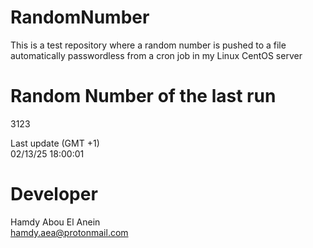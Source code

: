 # RandomNumber    
This is a test repository where a random number is pushed to a file automatically passwordless from a cron job in my Linux CentOS server    
# Random Number of the last run   
3123
      
Last update (GMT +1)    
02/13/25 18:00:01
# Developer    
Hamdy Abou El Anein   
hamdy.aea@protonmail.com
